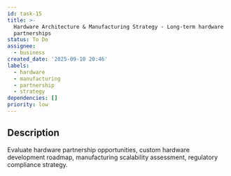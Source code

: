 ```yaml
---
id: task-15
title: >-
  Hardware Architecture & Manufacturing Strategy - Long-term hardware
  partnerships
status: To Do
assignee:
  - business
created_date: '2025-09-10 20:46'
labels:
  - hardware
  - manufacturing
  - partnership
  - strategy
dependencies: []
priority: low
---
```


## Description

Evaluate hardware partnership opportunities, custom hardware development roadmap, manufacturing scalability assessment, regulatory compliance strategy.
